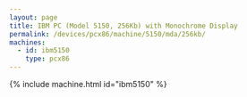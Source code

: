 ```yaml
---
layout: page
title: IBM PC (Model 5150, 256Kb) with Monochrome Display
permalink: /devices/pcx86/machine/5150/mda/256kb/
machines:
  - id: ibm5150
    type: pcx86
---
```


{% include machine.html id="ibm5150" %}
